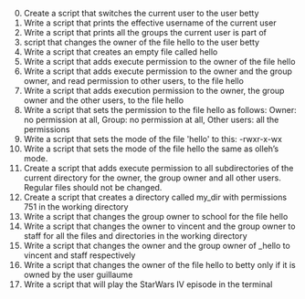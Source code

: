0. Create a script that switches the current user to the user betty
1. Write a script that prints the effective username of the current user
2. Write a script that prints all the groups the current user is part of
3. script that changes the owner of the file hello to the user betty
4. Write a script that creates an empty file called hello
5. Write a script that adds execute permission to the owner of the file hello
6. Write a script that adds execute permission to the owner and the group owner, and read permission to other users, to the file hello
7. Write a script that adds execution permission to the owner, the group owner and the other users, to the file hello
8. Write a script that sets the permission to the file hello as follows: Owner: no permission at all, Group: no permission at all, Other users: all the permissions
9. Write a script that sets the mode of the file 'hello' to this: -rwxr-x-wx
10. Write a script that sets the mode of the file hello the same as olleh’s mode.
11. Create a script that adds execute permission to all subdirectories of the current directory for the owner, the group owner and all other users. Regular files should not be changed.
12. Create a script that creates a directory called my_dir with permissions 751 in the working directory
13. Write a script that changes the group owner to school for the file hello
100. Write a script that changes the owner to vincent and the group owner to staff for all the files and directories in the working directory
101. Write a script that changes the owner and the group owner of _hello to vincent and staff respectively
16. Write a script that changes the owner of the file hello to betty only if it is owned by the user guillaume
17. Write a script that will play the StarWars IV episode in the terminal
